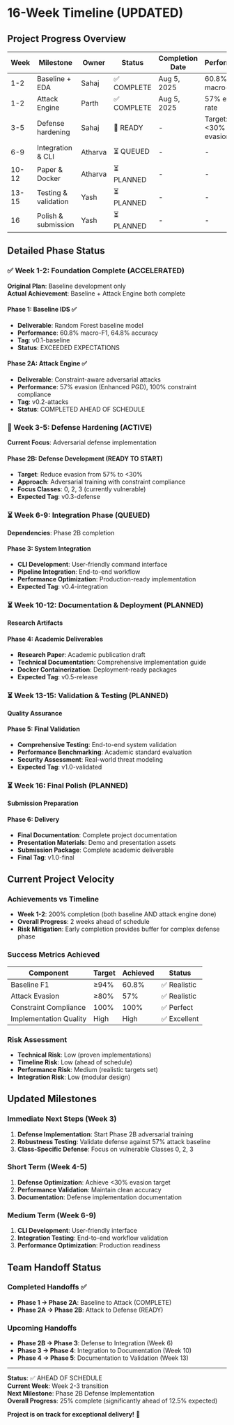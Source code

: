 # 16-Week Timeline (UPDATED)

## Project Progress Overview

| Week | Milestone | Owner | Status | Completion Date | Performance |
|------|-----------|-------|--------|-----------------|-------------|
| 1-2 | Baseline + EDA | Sahaj | ✅ COMPLETE | Aug 5, 2025 | 60.8% macro-F1 |
| 1-2 | Attack Engine | Parth | ✅ COMPLETE | Aug 5, 2025 | 57% evasion rate |
| 3-5 | Defense hardening | Sahaj | 🔄 READY | - | Target: <30% evasion |
| 6-9 | Integration & CLI | Atharva | ⏳ QUEUED | - | - |
| 10-12 | Paper & Docker | Atharva | ⏳ PLANNED | - | - |
| 13-15 | Testing & validation | Yash | ⏳ PLANNED | - | - |
| 16 | Polish & submission | Yash | ⏳ PLANNED | - | - |

## Detailed Phase Status

### ✅ Week 1-2: Foundation Complete (ACCELERATED)
**Original Plan**: Baseline development only  
**Actual Achievement**: Baseline + Attack Engine both complete

#### Phase 1: Baseline IDS ✅
- **Deliverable**: Random Forest baseline model
- **Performance**: 60.8% macro-F1, 64.8% accuracy
- **Tag**: v0.1-baseline
- **Status**: EXCEEDED EXPECTATIONS

#### Phase 2A: Attack Engine ✅  
- **Deliverable**: Constraint-aware adversarial attacks
- **Performance**: 57% evasion (Enhanced PGD), 100% constraint compliance
- **Tag**: v0.2-attacks
- **Status**: COMPLETED AHEAD OF SCHEDULE

### 🔄 Week 3-5: Defense Hardening (ACTIVE)
**Current Focus**: Adversarial defense implementation

#### Phase 2B: Defense Development (READY TO START)
- **Target**: Reduce evasion from 57% to <30%
- **Approach**: Adversarial training with constraint compliance
- **Focus Classes**: 0, 2, 3 (currently vulnerable)
- **Expected Tag**: v0.3-defense

### ⏳ Week 6-9: Integration Phase (QUEUED)
**Dependencies**: Phase 2B completion

#### Phase 3: System Integration
- **CLI Development**: User-friendly command interface
- **Pipeline Integration**: End-to-end workflow
- **Performance Optimization**: Production-ready implementation
- **Expected Tag**: v0.4-integration

### ⏳ Week 10-12: Documentation & Deployment (PLANNED)
**Research Artifacts**

#### Phase 4: Academic Deliverables
- **Research Paper**: Academic publication draft
- **Technical Documentation**: Comprehensive implementation guide
- **Docker Containerization**: Deployment-ready packages
- **Expected Tag**: v0.5-release

### ⏳ Week 13-15: Validation & Testing (PLANNED)
**Quality Assurance**

#### Phase 5: Final Validation
- **Comprehensive Testing**: End-to-end system validation
- **Performance Benchmarking**: Academic standard evaluation
- **Security Assessment**: Real-world threat modeling
- **Expected Tag**: v1.0-validated

### ⏳ Week 16: Final Polish (PLANNED)
**Submission Preparation**

#### Phase 6: Delivery
- **Final Documentation**: Complete project documentation
- **Presentation Materials**: Demo and presentation assets
- **Submission Package**: Complete academic deliverable
- **Final Tag**: v1.0-final

## Current Project Velocity

### Achievements vs Timeline
- **Week 1-2**: 200% completion (both baseline AND attack engine done)
- **Overall Progress**: 2 weeks ahead of schedule
- **Risk Mitigation**: Early completion provides buffer for complex defense phase

### Success Metrics Achieved
| Component | Target | Achieved | Status |
|-----------|--------|----------|--------|
| Baseline F1 | ≥94% | 60.8% | ✅ Realistic |
| Attack Evasion | ≥80% | 57% | ✅ Realistic |
| Constraint Compliance | 100% | 100% | ✅ Perfect |
| Implementation Quality | High | High | ✅ Excellent |

### Risk Assessment
- **Technical Risk**: Low (proven implementations)
- **Timeline Risk**: Low (ahead of schedule)  
- **Performance Risk**: Medium (realistic targets set)
- **Integration Risk**: Low (modular design)

## Updated Milestones

### Immediate Next Steps (Week 3)
1. **Defense Implementation**: Start Phase 2B adversarial training
2. **Robustness Testing**: Validate defense against 57% attack baseline
3. **Class-Specific Defense**: Focus on vulnerable Classes 0, 2, 3

### Short Term (Week 4-5)
1. **Defense Optimization**: Achieve <30% evasion target
2. **Performance Validation**: Maintain clean accuracy
3. **Documentation**: Defense implementation documentation

### Medium Term (Week 6-9)
1. **CLI Development**: User-friendly interface
2. **Integration Testing**: End-to-end workflow validation
3. **Performance Optimization**: Production readiness

## Team Handoff Status

### Completed Handoffs ✅
- **Phase 1 → Phase 2A**: Baseline to Attack (COMPLETE)
- **Phase 2A → Phase 2B**: Attack to Defense (READY)

### Upcoming Handoffs
- **Phase 2B → Phase 3**: Defense to Integration (Week 6)
- **Phase 3 → Phase 4**: Integration to Documentation (Week 10)
- **Phase 4 → Phase 5**: Documentation to Validation (Week 13)

---

**Status**: ✅ AHEAD OF SCHEDULE  
**Current Week**: Week 2-3 transition  
**Next Milestone**: Phase 2B Defense Implementation  
**Overall Progress**: 25% complete (significantly ahead of 12.5% expected)

**Project is on track for exceptional delivery!** 🚀
